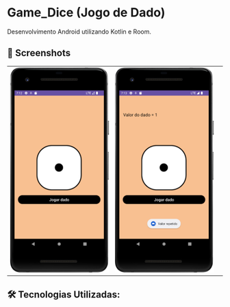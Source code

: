 # Game_Dice (Jogo de Dado)


Desenvolvimento Android utilizando Kotlin e Room.

## :camera_flash: Screenshots
<!-- You can add more screenshots here if you like -->
<table>
  <tr>
    </td><td><img src="/Result/Screenshot_1.png" width="260"></td><td><img src="/Result/Screenshot_2.png" width="260"></td><td><img 
  /tr>
</table>

## 🛠 Tecnologias Utilizadas:
